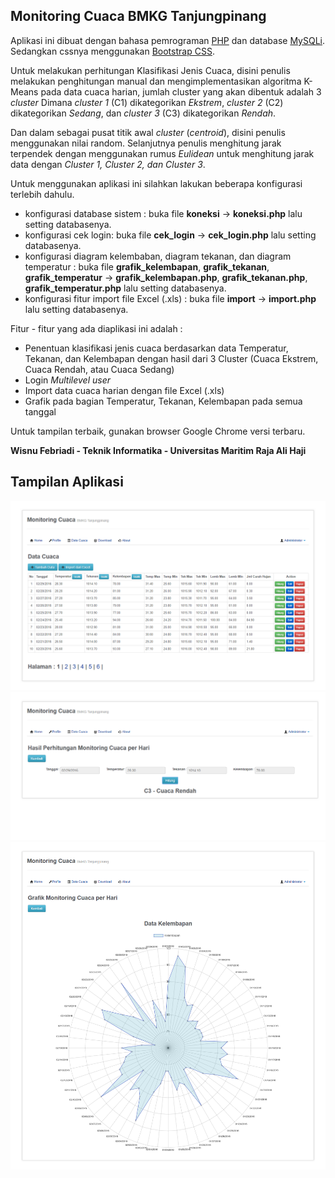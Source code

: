 
<h2>Monitoring Cuaca BMKG Tanjungpinang</h2>

Aplikasi ini dibuat dengan bahasa pemrograman <a href="http://php.net/" target="_blank">PHP</a> dan database <a href="https://en.wikipedia.org/wiki/MySQLi" target="_blank">MySQLi</a>. Sedangkan cssnya menggunakan <a href="https://www.getbootstrap.com/" target="_blank">Bootstrap CSS</a>.

Untuk melakukan perhitungan Klasifikasi Jenis Cuaca, disini penulis melakukan penghitungan manual dan mengimplementasikan algoritma K-Means pada data cuaca harian, jumlah cluster yang akan dibentuk adalah 3 *cluster* Dimana *cluster 1* (C1) dikategorikan *Ekstrem*, *cluster 2* (C2) dikategorikan *Sedang*, dan *cluster 3* (C3) dikategorikan *Rendah*.

Dan dalam sebagai pusat titik awal *cluster* (*centroid*), disini penulis menggunakan nilai random. Selanjutnya penulis menghitung jarak terpendek dengan menggunakan rumus *Eulidean*  untuk menghitung jarak data dengan *Cluster 1, Cluster 2, dan Cluster 3*.


Untuk menggunakan aplikasi ini silahkan lakukan beberapa konfigurasi terlebih dahulu.

- konfigurasi database sistem : buka file **koneksi** -> **koneksi.php** lalu setting databasenya.
- konfigurasi cek login: buka file **cek_login** -> **cek_login.php** lalu setting databasenya.
- konfigurasi diagram kelembaban, diagram tekanan, dan diagram temperatur : buka file **grafik_kelembapan**, **grafik_tekanan**, **grafik_temperatur** -> **grafik_kelembapan.php**, **grafik_tekanan.php**, **grafik_temperatur.php** lalu setting databasenya.
- konfigurasi fitur import file Excel (.xls) : buka file **import** -> **import.php** lalu setting databasenya.

Fitur - fitur yang ada diaplikasi ini adalah :

- Penentuan klasifikasi jenis cuaca berdasarkan data Temperatur, Tekanan, dan Kelembapan dengan hasil dari 3 Cluster (Cuaca Ekstrem, Cuaca Rendah, atau Cuaca Sedang)
- Login *Multilevel user*
- Import data cuaca harian dengan file Excel (.xls)
- Grafik pada bagian Temperatur, Tekanan, Kelembapan pada semua tanggal


Untuk tampilan terbaik, gunakan browser Google Chrome versi terbaru.

**Wisnu Febriadi - Teknik Informatika - Universitas Maritim Raja Ali Haji**

<h2>Tampilan Aplikasi</h3>
<img src="asset/img/Monitoring Cuaca 1.png">
<img src="asset/img/Monitoring Cuaca 2.png">
<img src="asset/img/Monitoring Cuaca 3.png">
